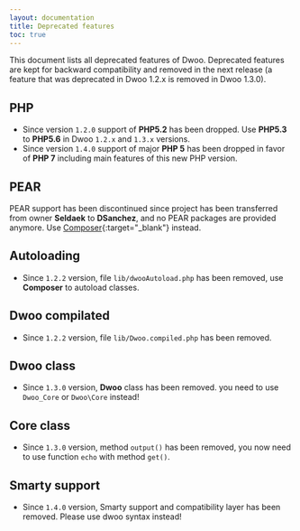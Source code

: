 ```yaml
---
layout: documentation
title: Deprecated features
toc: true
---
```


This document lists all deprecated features of Dwoo.
Deprecated features are kept for backward compatibility and removed in the next release
(a feature that was deprecated in Dwoo 1.2.x is removed in Dwoo 1.3.0).

## PHP
* Since version `1.2.0` support of **PHP5.2** has been dropped. Use **PHP5.3** to **PHP5.6** in Dwoo `1.2.x` and `1.3.x` versions.
* Since version `1.4.0` support of major **PHP 5** has been dropped in favor of **PHP 7** including main features of this new PHP version.

## PEAR
PEAR support has been discontinued since project has been transferred from owner **Seldaek** to **DSanchez**,
and no PEAR packages are provided anymore. Use [Composer](http://getcomposer.org){:target="_blank"} instead.
 
## Autoloading
* Since `1.2.2` version, file `lib/dwooAutoload.php` has been removed, use **Composer** to autoload classes.

## Dwoo compilated
* Since `1.2.2` version, file `lib/Dwoo.compiled.php` has been removed.

## Dwoo class
* Since `1.3.0` version, **Dwoo** class has been removed. you need to use `Dwoo_Core` or `Dwoo\Core` instead!

## Core class
* Since `1.3.0` version, method `output()` has been removed, you now need to use function `echo` with method `get()`.

## Smarty support
* Since `1.4.0` version, Smarty support and compatibility layer has been removed. Please use dwoo syntax instead!